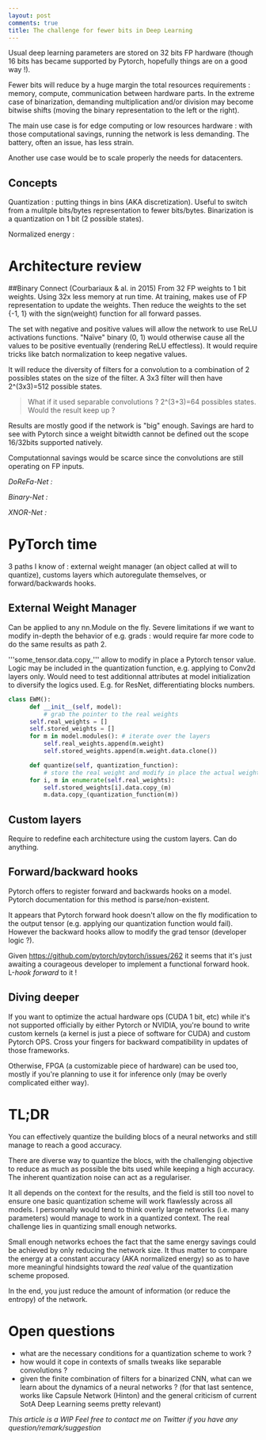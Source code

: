 ```yaml
---
layout: post
comments: true
title: The challenge for fewer bits in Deep Learning
---
```


Usual deep learning parameters are stored on 32 bits FP hardware (though 16 bits has became supported by Pytorch, hopefully things are on a good way !).

Fewer bits will reduce by a huge margin the total resources requirements : memory, compute, communication between hardware parts. In the extreme case of binarization, demanding multiplication and/or division may become bitwise shifts (moving the binary representation to the left or the right).  

The main use case is for edge computing or low resources hardware : with those computational savings, running the network is less demanding. The battery, often an issue, has less strain.

Another use case would be to scale properly the needs for datacenters. 

## Concepts
Quantization : putting things in bins (AKA discretization). Useful to switch from a mulitple bits/bytes representation to fewer bits/bytes. Binarization is a quantization on 1 bit (2 possible states).

Normalized energy : 

# Architecture review

##Binary Connect (Courbariaux & al. in 2015)
From 32 FP weights to 1 bit weights. Using 32x less memory at run time. At training, makes use of FP representation to update the weights. Then reduce the weights to the set {-1, 1} with the sign(weight) function for all forward passes.

The set with negative and positive values will allow the network to use ReLU activations functions. "Naïve" binary (0, 1) would otherwise cause all the values to be positive eventually (rendering ReLU effectless). It would require tricks like batch normalization to keep negative values. 

It will reduce the diversity of filters for a convolution to a combination of 2 possibles states on the size of the filter. A 3x3 filter will then have 2^(3x3)=512 possible states.

> What if it used separable convolutions ? 2^(3+3)=64 possibles states. Would the result keep up ?

Results are mostly good if the network is "big" enough. Savings are hard to see with Pytorch since a weight bitwidth cannot be defined out the scope 16/32bits supported natively.

Computationnal savings would be scarce since the convolutions are still operating on FP inputs.  

*DoReFa-Net :*

*Binary-Net :*

*XNOR-Net :*

# PyTorch time

3 paths I know of : external weight manager (an object called at will to quantize), customs layers which autoregulate themselves, or forward/backwards hooks. 

## External Weight Manager
Can be applied to any nn.Module on the fly. Severe limitations if we want to modify in-depth the behavior of e.g. grads : would require far more code to do the same results as path 2.

'''some_tensor.data.copy_''' allow to modify in place a Pytorch tensor value.
Logic may be included in the quantization function, e.g. applying to Conv2d layers only. Would need to test additionnal attributes at model initialization to diversify the logics used. E.g. for ResNet, differentiating blocks numbers. 

```python
class EWM():
      def __init__(self, model):
      	  # grab the pointer to the real weights
	  self.real_weights = []
	  self.stored_weights = []
	  for m in model.modules(): # iterate over the layers
	      self.real_weights.append(m.weight)
	      self.stored_weights.append(m.weight.data.clone())

      def quantize(self, quantization_function):
      	  # store the real weight and modify in place the actual weights
	  for i, m in enumerate(self.real_weights):
	      self.stored_weights[i].data.copy_(m)
	      m.data.copy_(quantization_function(m))
```

## Custom layers
Require to redefine each architecture using the custom layers. Can do anything.

## Forward/backward hooks
Pytorch offers to register forward and backwards hooks on a model. Pytorch documentation for this method is parse/non-existent.

It appears that Pytorch forward hook doesn't allow on the fly modification to the output tensor (e.g. applying our  quantization function would fail). However the backward hooks allow to modify the grad tensor (developer logic ?).

Given https://github.com/pytorch/pytorch/issues/262 it seems that it's just awaiting a courageous developer to implement a functional forward hook. L-*hook forward* to it !

## Diving deeper
If you want to optimize the actual hardware ops (CUDA 1 bit, etc) while it's not supported officially by either Pytorch or NVIDIA, you're bound to write custom kernels (a kernel is just a piece of software for CUDA) and custom Pytorch OPS. Cross your fingers for backward compatibility in updates of those frameworks.

Otherwise, FPGA (a customizable piece of hardware) can be used too, mostly if you're planning to use it for inference only (may be overly complicated either way).

# TL;DR
You can effectively quantize the building blocs of a neural networks and still manage to reach a good accuracy.

There are diverse way to quantize the blocs, with the challenging objective to reduce as much as possible the bits used while keeping a high accuracy. The inherent quantization noise can act as a regulariser.

It all depends on the context for the results, and the field is still too novel to ensure one basic quantization scheme will work flawlessly across all models. I personnally would tend to think overly large networks (i.e. many parameters)  would manage to work in a quantized context. The real challenge lies in quantizing small enough networks.

Small enough networks echoes the fact that the same energy savings could be achieved by only reducing the network size. It thus matter to compare the energy at a constant accuracy (AKA normalized energy) so as to have more meaningful hindsights toward the *real* value of the quantization scheme proposed.

In the end, you just reduce the amount of information (or reduce the entropy) of the network.

# Open questions

- what are the necessary conditions for a quantization scheme to work ?
- how would it cope in contexts of smalls tweaks like separable convolutions ?
- given the finite combination of filters for a binarized CNN, what can we learn about the dynamics of a neural networks ? (for that last sentence, works like Capsule Network (Hinton) and the general criticism of current SotA Deep Learning seems pretty relevant) 

*This article is a WIP*
*Feel free to contact me on Twitter if you have any question/remark/suggestion*